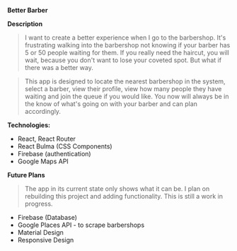 **Better Barber**

**Description**

> I want to create a better experience when I go to the barbershop. It's frustrating walking into the barbershop not knowing if your barber has 5 or 50 people waiting for them. If you really need the haircut, you will wait, because you don't want to lose your coveted spot. But what if there was a better way.

>This app is designed to locate the nearest barbershop in the system, select a barber, view their profile, view how many people they have waiting and join the queue if you would like. You now will always be in the know of what's going on with your barber and can plan accordingly.

**Technologies:**

* React, React Router
* React Bulma (CSS Components)
* Firebase (authentication)
* Google Maps API

**Future Plans**

> The app in its current state only shows what it can be. I plan on rebuilding this project and adding functionality. This is still a work in progress.

* Firebase (Database)
* Google Places API - to scrape barbershops
* Material Design
* Responsive Design